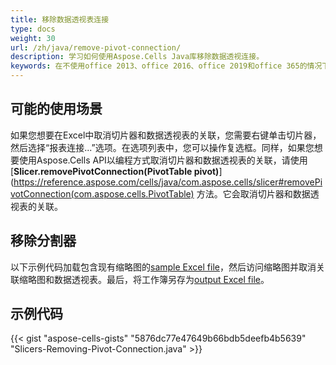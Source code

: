 ```yaml
---
title: 移除数据透视表连接
type: docs
weight: 30
url: /zh/java/remove-pivot-connection/
description: 学习如何使用Aspose.Cells Java库移除数据透视连接。
keywords: 在不使用office 2013、office 2016、office 2019和office 365的情况下移除数据透视表连接。
---
```


## **可能的使用场景**

如果您想要在Excel中取消切片器和数据透视表的关联，您需要右键单击切片器，然后选择“报表连接...”选项。在选项列表中，您可以操作复选框。同样，如果您想要使用Aspose.Cells API以编程方式取消切片器和数据透视表的关联，请使用 [**Slicer.removePivotConnection(PivotTable pivot)**](https://reference.aspose.com/cells/java/com.aspose.cells/slicer#removePivotConnection(com.aspose.cells.PivotTable) 方法。它会取消切片器和数据透视表的关联。

## **移除分割器**

以下示例代码加载包含现有缩略图的[sample Excel file](remove-pivot-connection.xlsx)，然后访问缩略图并取消关联缩略图和数据透视表。最后，将工作簿另存为[output Excel file](remove-pivot-connection-out.xlsx)。 


## **示例代码**

{{< gist "aspose-cells-gists" "5876dc77e47649b66bdb5deefb4b5639" "Slicers-Removing-Pivot-Connection.java" >}}
